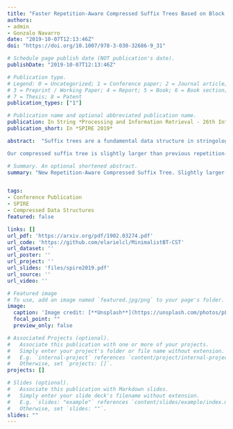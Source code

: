 ```yaml
---
title: "Faster Repetition-Aware Compressed Suffix Trees Based on Block Trees"
authors:
- admin
- Gonzalo Navarro
date: "2019-10-07T12:13:46Z"
doi: "https://doi.org/10.1007/978-3-030-32686-9_31"

# Schedule page publish date (NOT publication's date).
publishDate: "2019-10-07T12:13:46Z"

# Publication type.
# Legend: 0 = Uncategorized; 1 = Conference paper; 2 = Journal article;
# 3 = Preprint / Working Paper; 4 = Report; 5 = Book; 6 = Book section;
# 7 = Thesis; 8 = Patent
publication_types: ["1"]

# Publication name and optional abbreviated publication name.
publication: In String *Processing and Information Retrieval - 26th International Symposium, SPIRE 2019*
publication_short: In *SPIRE 2019*

abstract:  "Suffix trees are a fundamental data structure in stringology, but their space usage, though linear, is an important problem in applications. We design and implement a new compressed suffix tree targeted to highly repetitive texts, such as large genomic collections of the same species. Our suffix tree builds on Block Trees, a recent Lempel-Ziv-bounded data structure that captures the repetitiveness of its input. We use Block Trees to compress the topology of the suffix tree, and augment the Block Tree nodes with data that speeds up suffix tree navigation.

Our compressed suffix tree is slightly larger than previous repetition-aware suffix trees based on grammars, but outperforms them in time, often by orders of magnitude. The component that represents the tree topology achieves a speed comparable to that of general-purpose compressed trees, while using 2–10 times less space, and might be of independent interest."

# Summary. An optional shortened abstract.
summary: "New Repetition-Aware Compressed Suffix Tree. Slightly larger than state-of-the-art, but outperforms them in time, often by orders of magnitude."


tags:
- Conference Publication
- SPIRE
- Compressed Data Structures
featured: false

links: []
url_pdf: 'https://arxiv.org/pdf/1902.03274.pdf'
url_code: 'https://github.com/elarielcl/MinimalistBT-CST'
url_dataset: ''
url_poster: ''
url_project: ''
url_slides: 'files/spire2019.pdf'
url_source: ''
url_video: ''

# Featured image
# To use, add an image named `featured.jpg/png` to your page's folder.
image:
  caption: 'Image credit: [**Unsplash**](https://unsplash.com/photos/pLCdAaMFLTE)'
  focal_point: ""
  preview_only: false

# Associated Projects (optional).
#   Associate this publication with one or more of your projects.
#   Simply enter your project's folder or file name without extension.
#   E.g. `internal-project` references `content/project/internal-project/index.md`.
#   Otherwise, set `projects: []`.
projects: []

# Slides (optional).
#   Associate this publication with Markdown slides.
#   Simply enter your slide deck's filename without extension.
#   E.g. `slides: "example"` references `content/slides/example/index.md`.
#   Otherwise, set `slides: ""`.
slides: ""
---
```

